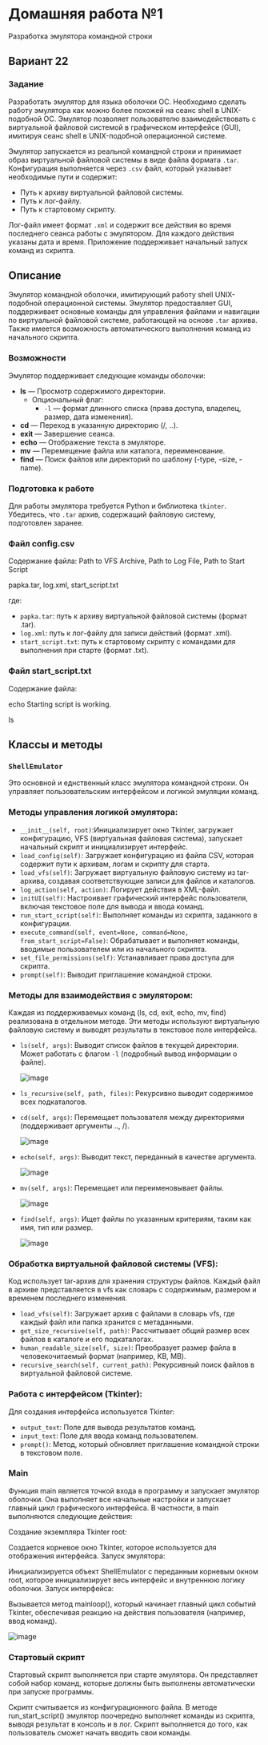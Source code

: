 # Домашняя работа №1
Разработка эмулятора командной строки
## Вариант 22

### Задание
Разработать эмулятор для языка оболочки ОС. Необходимо сделать работу эмулятора как можно более похожей на сеанс shell в UNIX-подобной ОС. Эмулятор позволяет пользователю взаимодействовать с виртуальной файловой системой в графическом интерфейсе (GUI), имитируя сеанс shell в UNIX-подобной операционной системе.

Эмулятор запускается из реальной командной строки и принимает образ виртуальной файловой системы в виде файла формата `.tar`. 
Конфигурация выполняется через `.csv` файл, который указывает необходимые пути и содержит:
- Путь к архиву виртуальной файловой системы.
- Путь к лог-файлу.
- Путь к стартовому скрипту.

Лог-файл имеет формат `.xml` и содержит все действия во время последнего сеанса работы с эмулятором. Для каждого действия указаны дата и время.
Приложение поддерживает начальный запуск команд из скрипта.

## Описание
Эмулятор командной оболочки, имитирующий работу shell UNIX-подобной операционной системы. Эмулятор предоставляет GUI, поддерживает основные команды для управления файлами и навигации по виртуальной файловой системе, работающей на основе `.tar` архива. Также имеется возможность автоматического выполнения команд из начального скрипта.

### Возможности
Эмулятор поддерживает следующие команды оболочки:
- **ls** — Просмотр содержимого директории.
  - Опциональный флаг:
    - `-l` — формат длинного списка (права доступа, владелец, размер, дата изменения).
- **cd** — Переход в указанную директорию (/, ..).
- **exit** — Завершение сеанса.
- **echo** — Отображение текста в эмуляторе.
- **mv** — Перемещение файла или каталога, переименование.
- **find** — Поиск файлов или директорий по шаблону (-type, -size, -name).

### Подготовка к работе
Для работы эмулятора требуется Python и библиотека `tkinter`. Убедитесь, что `.tar` архив, содержащий файловую систему, подготовлен заранее.

### Файл config.csv
Содержание файла:
Path to VFS Archive, Path to Log File, Path to Start Script

papka.tar, log.xml, start_script.txt

где:
- `papka.tar`: путь к архиву виртуальной файловой системы (формат .tar).
- `log.xml`: путь к лог-файлу для записи действий (формат .xml).
- `start_script.txt`: путь к стартовому скрипту с командами для выполнения при старте (формат .txt).

### Файл start_script.txt
Содержание файла:

echo Starting script is working.

ls


## Классы и методы
### `ShellEmulator`
Это основной и еднственный класс эмулятора командной строки. Он управляет пользовательским интерфейсом и логикой эмуляции команд.

### Методы управления логикой эмулятора:
- `__init__(self, root)`:Инициализирует окно Tkinter, загружает конфигурацию, VFS (виртуальная файловая система), запускает начальный скрипт и инициализирует интерфейс.
- `load_config(self)`: Загружает конфигурацию из файла CSV, которая содержит пути к архивам, логам и скрипту для старта.
- `load_vfs(self)`: Загружает виртуальную файловую систему из tar-архива, создавая соответствующие записи для файлов и каталогов.
- `log_action(self, action)`: Логирует действия в XML-файл.
- `initUI(self)`: Настроивает графический интерфейс пользователя, включая текстовое поле для вывода и ввода команд.
- `run_start_script(self)`: Выполняет команды из скрипта, заданного в конфигурации.
- `execute_command(self, event=None, command=None, from_start_script=False)`: Обрабатывает и выполняет команды, вводимые пользователем или из начального скрипта.
- `set_file_permissions(self)`: Устанавливает права доступа для скрипта.
- `prompt(self)`: Выводит приглашение командной строки.

### Методы для взаимодействия с эмулятором:
Каждая из поддерживаемых команд (ls, cd, exit, echo, mv, find) реализована в отдельном методе. Эти методы используют виртуальную файловую систему и выводят результаты в текстовое поле интерфейса.

- `ls(self, args)`: Выводит список файлов в текущей директории. Может работать с флагом `-l` (подробный вывод информации о файле).

  ![image](https://github.com/user-attachments/assets/fa443e22-090e-42c8-8257-0f2511518d39)
- `ls_recursive(self, path, files)`: Рекурсивно выводит содержимое всех подкаталогов.
- `cd(self, args)`: Перемещает пользователя между директориями (поддерживает аргументы .., /).

  ![image](https://github.com/user-attachments/assets/3bd6d51f-1a34-40eb-8a98-2e835cc025c6)
- `echo(self, args)`: Выводит текст, переданный в качестве аргумента.

  ![image](https://github.com/user-attachments/assets/9fde4cc9-3a47-4fd9-9b2a-f0ce28d1617d)
- `mv(self, args)`: Перемещает или переименовывает файлы.

  ![image](https://github.com/user-attachments/assets/226d5d68-8661-49a5-9941-4971bd29ee3a)
- `find(self, args)`: Ищет файлы по указанным критериям, таким как имя, тип или размер.

  ![image](https://github.com/user-attachments/assets/12893ee0-692c-4ecf-8b9a-845dfeab44d1)


### Обработка виртуальной файловой системы (VFS):
Код использует tar-архив для хранения структуры файлов. Каждый файл в архиве представляется в vfs как словарь с содержимым, размером и временем последнего изменения.
- `load_vfs(self)`: Загружает архив с файлами в словарь vfs, где каждый файл или папка хранится с метаданными.
- `get_size_recursive(self, path)`: Рассчитывает общий размер всех файлов в каталоге и его подкаталогах.
- `human_readable_size(self, size)`: Преобразует размер файла в человекочитаемый формат (например, KB, MB).
- `recursive_search(self, current_path)`: Рекурсивный поиск файлов в виртуальной файловой системе.

### Работа с интерфейсом (Tkinter):
Для создания интерфейса используется Tkinter:

- `output_text`: Поле для вывода результатов команд.
- `input_text`: Поле для ввода команд пользователем.
- `prompt()`: Метод, который обновляет приглашение командной строки в текстовом поле.

### Main
Функция main является точкой входа в программу и запускает эмулятор оболочки. Она выполняет все начальные настройки и запускает главный цикл графического интерфейса. В частности, в main выполняются следующие действия:

Создание экземпляра Tkinter root:

Создается корневое окно Tkinter, которое используется для отображения интерфейса.
Запуск эмулятора:

Инициализируется объект ShellEmulator с переданным корневым окном root, которое инициализирует весь интерфейс и внутреннюю логику оболочки.
Запуск интерфейса:

Вызывается метод mainloop(), который начинает главный цикл событий Tkinter, обеспечивая реакцию на действия пользователя (например, ввод команд).

![image](https://github.com/user-attachments/assets/700499f6-528a-41cc-bc28-b6e0bbbb73e9)

### Стартовый скрипт
Стартовый скрипт выполняется при старте эмулятора. Он представляет собой набор команд, которые должны быть выполнены автоматически при запуске программы.

Скрипт считывается из конфигурационного файла. В методе run_start_script() эмулятор поочередно выполняет команды из скрипта, выводя результат в консоль и в лог.
Скрипт выполняется до того, как пользователь сможет начать вводить свои команды.
